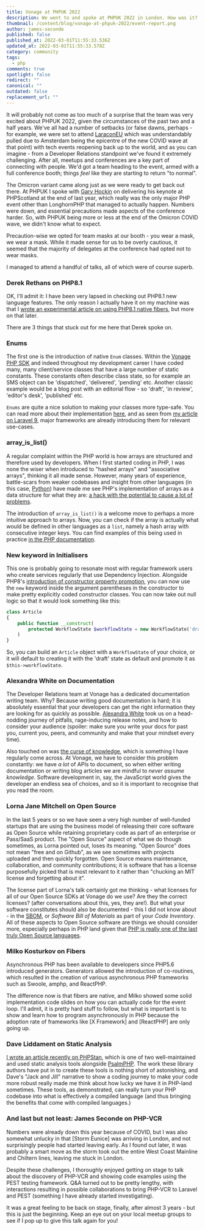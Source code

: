 ```yaml
---
title: Vonage at PHPUK 2022
description: We went to and spoke at PHPUK 2022 in London. How was it?
thumbnail: /content/blog/vonage-at-phpuk-2022/event-report.png
author: james-seconde
published: false
published_at: 2022-03-01T11:55:33.536Z
updated_at: 2022-03-01T11:55:33.578Z
category: community
tags:
  - php
comments: true
spotlight: false
redirect: ""
canonical: ""
outdated: false
replacement_url: ""
---
```

It will probably not come as too much of a surprise that the team was very excited about PHPUK 2022, given the circumstances of the past two and a half years. We've all had a number of setbacks (or false dawns, perhaps - for example, we were set to attend [LaraconEU](<>) which was understandably pulled due to Amsterdam being the epicentre of the new COVID wave at that point) with tech events reopening back up to the world, and as you can imagine - from a Developer Relations standpoint we've found it extremely challenging. After all, meetups and conferences are a key part of connecting with people. We'd got a team heading to the event, armed with a full conference booth; things *feel* like they are starting to return "to normal".

The Omicron variant came along just as we were ready to get back out there. At PHPUK I spoke with [Gary Hockin](<>) on delivering his keynote at PHPScotland at the end of last year, which really was the only major PHP event other than LonghornPHP that managed to actually happen. Numbers were down, and essential precautions made aspects of the conference harder. So, with PHPUK being more or less at the end of the Omicron COVID wave, we didn't know what to expect.

Precaution-wise we opted for team masks at our booth - you wear a mask, we wear a mask. While it made sense for us to be overly cautious, it seemed that the majority of delegates at the conference had opted not to wear masks.

I managed to attend a handful of talks, all of which were of course superb.

### Derek Rethans on PHP8.1

OK, I'll admit it: I have been very lapsed in checking out PHP8.1 new language features. The only reason I actually have it on my machine was that I [wrote an experimental article on using PHP8.1 native fibers](<>), but more on that later.

There are 3 things that stuck out for me here that Derek spoke on.

### Enums

The first one is the introduction of native `Enum` classes. Within the [Vonage PHP SDK](<>) and indeed throughout my development career I have coded many, many client/service classes that have a large number of static constants. These constants often describe class state, so for example an SMS object can be 'dispatched', 'delivered', 'pending' etc. Another classic example would be a blog post with an editorial flow - so 'draft', 'in review', 'editor's desk', 'published' etc.

`Enums` are quite a nice solution to making your classes more type-safe. You can read more about their implementation [here](<>), and as seen from [my article on Laravel 9](<>), major frameworks are already introducing them for relevant use-cases.

### array_is_list()

A regular complaint within the PHP world is how arrays are structured and therefore used by developers. When I first started coding in PHP, I was none the wiser when introduced to "hashed arrays" and "associative arrays", thinking it all made sense. However, many years of experience, battle-scars from weaker codebases and insight from other languages (in this case, [Python](https://docs.python.org/3/tutorial/datastructures.html#)) have made me see PHP's implementation of arrays as a data structure for what they are: [a hack with the potential to cause a lot of problems](https://www.youtube.com/watch?v=nNtulOOZ0GY&list=PLAi1rj7b0ApWScH6njlptekH-WjohZ3zs).

The introduction of `array_is_list()` is a welcome move to perhaps a more intuitive approach to arrays. Now, you can check if the array is actually what would be defined in other languages as a `list`, namely a hash array with consecutive integer keys. You can find examples of this being used in practice [in the PHP documentation](<>).

### New keyword in Initialisers

This one is probably going to resonate most with regular framework users who create services regularly that use Dependency Injection. Alongside PHP8's [introduction of constructor property promotion](https://wiki.php.net/rfc/constructor_promotion), you can now use the `new` keyword inside the argument parentheses in the constructor to make pretty explicitly coded constructor classes. You can now take out null logic so that it would look something like this:

```php
class Article
{
	public function __construct(
		protected WorkflowState $workflowState = new WorkflowState('draft'),
	)
}
```

So, you can build an `Article` object with a `WorkflowState` of your choice, or it will default to creating it with the 'draft' state as default and promote it as `$this->workflowState`.

### Alexandra White on Documentation

The Developer Relations team at Vonage has a dedicated documentation writing team. Why? Because writing good documentation is hard; it is absolutely essential that your developers can get the right information they are looking for as quickly as possible. [Alexandra White](<>) took us on a head-nodding journey of pitfalls, rage-inducing release notes, and how to consider your audience (spoiler: make sure you write your docs for past you, current you, peers, and community and make that your mindset every time).

Also touched on was [the curse of knowledge](https://twitter.com/SecondeJ/status/1494313941496967172), which is something I have regularly come across. At Vonage, we have to consider this problem constantly: we have *a lot* of APIs to document, so when either writing documentation or writing blog articles we are mindful to *never assume knowledge*. Software development in, say, the JavaScript world gives the developer an endless sea of choices, and so it is important to recognise that you read the room.

### Lorna Jane Mitchell on Open Source

In the last 5 years or so we have seen a very high number of well-funded startups that are using the business model of releasing their core software as Open Source while retaining proprietary code as part of an enterprise or Pass/SaaS product. The "Open Source" aspect of what we do though sometimes, as Lorna pointed out, loses its meaning. "Open Source" does not mean "free and on Github", as we see sometimes with projects uploaded and then quickly forgotten. Open Source means maintenance, collaboration, and community contributions; it is software that has a license purposefully picked that is most relevant to it rather than "chucking an MIT license and forgetting about it".

The license part of Lorna's talk certainly got me thinking - what licenses for all of our Open Source SDKs at Vonage do we use? Are they the correct licenses? (after conversations about this, yes, they are!).  But what your software constitutes should also be documented - this I did not know about - in the [SBOM](https://www.whitesourcesoftware.com/sbom/), or *Software Bill of Materials* as part of your *Code Inventory*. All of these aspects to Open Source software are things we should consider more, especially perhaps in PHP land given that [PHP is really one of the last truly Open Source languages](https://www.youtube.com/watch?v=5MYQrmgeIAE).

### Milko Kosturkov on Fibers

Asynchronous PHP has been available to developers since PHP5.6 introduced generators. Generators allowed the introduction of co-routines, which resulted in the creation of various asynchronous PHP frameworks such as Swoole, amphp, and ReactPHP.

The difference now is that fibers are native, and Milko showed some solid implementation code slides on how you can actually code for the event loop. I'll admit, it is pretty hard stuff to follow, but what is important is to show and learn how to program asynchronously in PHP because the adoption rate of frameworks like \[X Framework] and \[ReactPHP] are only going up.

### Dave Liddament on Static Analysis

[I wrote an article recently on PHPStan](<>), which is one of two well-maintained and used static analysis tools alongside [PsalmPHP](<>). The work these library authors have put in to create these tools is nothing short of astonishing, and Dave's "Jack and Jill" narrative to show a coding journey to make your code more robust really made me think about how lucky we have it in PHP-land sometimes. These tools, as demonstrated, can really turn your PHP codebase into what is effectively a compiled language (and thus bringing the benefits that come with compiled languages.)

### And last but not least: James Seconde on PHP-VCR

Numbers were already down this year because of COVID, but I was also somewhat unlucky in that \[Storm Eunice] was arriving in London, and not surprisingly people had started leaving early. As I found out later, it was probably a smart move as the storm took out the entire West Coast Mainline and Chiltern lines, leaving me stuck in London.

Despite these challenges, I thoroughly enjoyed getting on stage to talk about the discovery of PHP-VCR and showing code examples using the PEST testing framework. Q&A turned out to be pretty lengthy, with interactions resulting in possible collaborations to bring PHP-VCR to Laravel and PEST (something I have already started investigating).

It was a great feeling to be back on stage, finally, after almost 3 years - but this is just the beginning. Keep an eye out on your local meetup groups to see if I pop up to give this talk again for you!